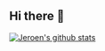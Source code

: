 ## Hi there 👋

[![Jeroen's github stats](https://github-readme-stats.vercel.app/api?username=jeroendesloovere&count_private=true&show_icons=true)](https://github.com/jeroendesloovere)
